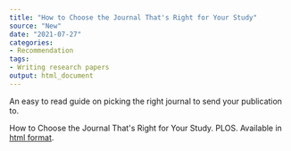 ```yaml
---
title: "How to Choose the Journal That's Right for Your Study"
source: "New"
date: "2021-07-27"
categories:
- Recommendation
tags:
- Writing research papers
output: html_document
---
```


An easy to read guide on picking the right journal to send your publication to.

<!--more-->

How to Choose the Journal That's Right for Your Study. PLOS. Available in [html format][plos].

[plos]: https://plos.org/resource/how-to-choose-journal/
